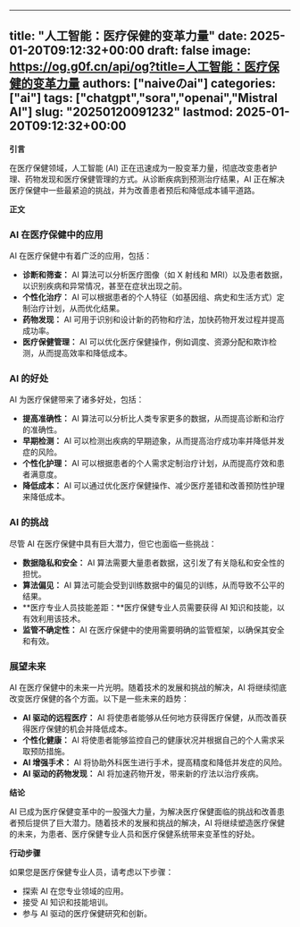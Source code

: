 
---
title: "人工智能：医疗保健的变革力量"
date: 2025-01-20T09:12:32+00:00
draft: false
image: https://og.g0f.cn/api/og?title=人工智能：医疗保健的变革力量
authors: ["naiveのai"]
categories: ["ai"]
tags: ["chatgpt","sora","openai","Mistral AI"]
slug: "20250120091232"
lastmod: 2025-01-20T09:12:32+00:00
---
**引言**

在医疗保健领域，人工智能 (AI) 正在迅速成为一股变革力量，彻底改变患者护理、药物发现和医疗保健管理的方式。从诊断疾病到预测治疗结果，AI 正在解决医疗保健中一些最紧迫的挑战，并为改善患者预后和降低成本铺平道路。

**正文**

### AI 在医疗保健中的应用

AI 在医疗保健中有着广泛的应用，包括：

- **诊断和筛查：** AI 算法可以分析医疗图像（如 X 射线和 MRI）以及患者数据，以识别疾病和异常情况，甚至在症状出现之前。
- **个性化治疗：** AI 可以根据患者的个人特征（如基因组、病史和生活方式）定制治疗计划，从而优化结果。
- **药物发现：** AI 可用于识别和设计新的药物和疗法，加快药物开发过程并提高成功率。
- **医疗保健管理：** AI 可以优化医疗保健操作，例如调度、资源分配和欺诈检测，从而提高效率和降低成本。

### AI 的好处

AI 为医疗保健带来了诸多好处，包括：

- **提高准确性：** AI 算法可以分析比人类专家更多的数据，从而提高诊断和治疗的准确性。
- **早期检测：** AI 可以检测出疾病的早期迹象，从而提高治疗成功率并降低并发症的风险。
- **个性化护理：** AI 可以根据患者的个人需求定制治疗计划，从而提高疗效和患者满意度。
- **降低成本：** AI 可以通过优化医疗保健操作、减少医疗差错和改善预防性护理来降低成本。

### AI 的挑战

尽管 AI 在医疗保健中具有巨大潜力，但它也面临一些挑战：

- **数据隐私和安全：** AI 算法需要大量患者数据，这引发了有关隐私和安全性的担忧。
- **算法偏见：** AI 算法可能会受到训练数据中的偏见的训练，从而导致不公平的结果。
- **医疗专业人员技能差距：**医疗保健专业人员需要获得 AI 知识和技能，以有效利用该技术。
- **监管不确定性：** AI 在医疗保健中的使用需要明确的监管框架，以确保其安全和有效。

### 展望未来

AI 在医疗保健中的未来一片光明。随着技术的发展和挑战的解决，AI 将继续彻底改变医疗保健的各个方面。以下是一些未来的趋势：

- **AI 驱动的远程医疗：** AI 将使患者能够从任何地方获得医疗保健，从而改善获得医疗保健的机会并降低成本。
- **个性化健康：** AI 将使患者能够监控自己的健康状况并根据自己的个人需求采取预防措施。
- **AI 增强手术：** AI 将协助外科医生进行手术，提高精度和降低并发症的风险。
- **AI 驱动的药物发现：** AI 将加速药物开发，带来新的疗法以治疗疾病。

**结论**

AI 已成为医疗保健变革中的一股强大力量，为解决医疗保健面临的挑战和改善患者预后提供了巨大潜力。随着技术的发展和挑战的解决，AI 将继续塑造医疗保健的未来，为患者、医疗保健专业人员和医疗保健系统带来变革性的好处。

**行动步骤**

如果您是医疗保健专业人员，请考虑以下步骤：

- 探索 AI 在您专业领域的应用。
- 接受 AI 知识和技能培训。
- 参与 AI 驱动的医疗保健研究和创新。